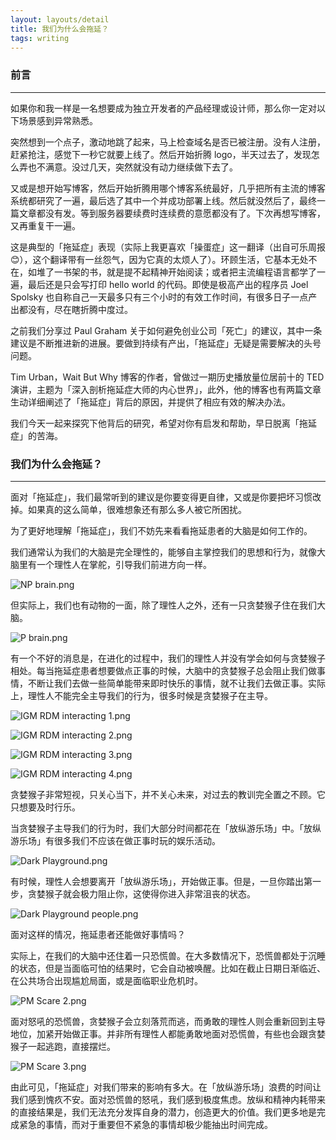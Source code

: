 ```yaml
---
layout: layouts/detail
title: 我们为什么会拖延？
tags: writing
---
```

### 前言

---

如果你和我一样是一名想要成为独立开发者的产品经理或设计师，那么你一定对以下场景感到异常熟悉。

突然想到一个点子，激动地跳了起来，马上检查域名是否已被注册。没有人注册，赶紧抢注，感觉下一秒它就要上线了。然后开始折腾 logo，半天过去了，发现怎么弄也不满意。没过几天，突然就没有动力继续做下去了。

又或是想开始写博客，然后开始折腾用哪个博客系统最好，几乎把所有主流的博客系统都研究了一遍，最后选了其中一个并成功部署上线。然后就没然后了，最终一篇文章都没有发。等到服务器要续费时连续费的意愿都没有了。下次再想写博客，又再重复干一遍。

这是典型的「拖延症」表现（实际上我更喜欢「操蛋症」这一翻译（出自可乐周报 😊），这个翻译带有一丝怨气，因为它真的太烦人了）。环顾生活，它基本无处不在，如堆了一书架的书，就是提不起精神开始阅读；或者把主流编程语言都学了一遍，最后还是只会写打印 hello world 的代码。即使是极高产出的程序员 Joel Spolsky 也自称自己一天最多只有三个小时的有效工作时间，有很多日子一点产出都没有，尽在瞎折腾中度过。

之前我们分享过 Paul Graham 关于如何避免创业公司「死亡」的建议，其中一条建议是不断推进新的进展。要做到持续有产出，「拖延症」无疑是需要解决的头号问题。

Tim Urban，Wait But Why 博客的作者，曾做过一期历史播放量位居前十的 TED 演讲，主题为「深入剖析拖延症大师的内心世界」，此外，他的博客也有两篇文章生动详细阐述了「拖延症」背后的原因，并提供了相应有效的解决办法。

我们今天一起来探究下他背后的研究，希望对你有启发和帮助，早日脱离「拖延症」的苦海。

### 我们为什么会拖延？

---

面对「拖延症」，我们最常听到的建议是你要变得更自律，又或是你要把坏习惯改掉。如果真的这么简单，很难想象还有那么多人被它所困扰。

为了更好地理解「拖延症」，我们不妨先来看看拖延患者的大脑是如何工作的。

我们通常认为我们的大脑是完全理性的，能够自主掌控我们的思想和行为，就像大脑里有一个理性人在掌舵，引导我们前进方向一样。

![NP brain.png](/static/img/NP-brain.png)

但实际上，我们也有动物的一面，除了理性人之外，还有一只贪婪猴子住在我们大脑。

![P brain.png](/static/img/P-brain.png)

有一个不好的消息是，在进化的过程中，我们的理性人并没有学会如何与贪婪猴子相处。每当拖延症患者想要做点正事的时候，大脑中的贪婪猴子总会阻止我们做事情，不断让我们去做一些简单能带来即时快乐的事情，就不让我们去做正事。实际上，理性人不能完全主导我们的行为，很多时候是贪婪猴子在主导。

![IGM RDM interacting 1.png](/static/img/IGM-RDM-interacting-1.png)

![IGM RDM interacting 2.png](/static/img/IGM-RDM-interacting-2.png)

![IGM RDM interacting 3.png](/static/img/IGM-RDM-interacting-3.png)

![IGM RDM interacting 4.png](/static/img/IGM-RDM-interacting-4.png)

贪婪猴子非常短视，只关心当下，并不关心未来，对过去的教训完全置之不顾。它只想要及时行乐。

当贪婪猴子主导我们的行为时，我们大部分时间都花在「放纵游乐场」中。「放纵游乐场」有很多我们不应该在做正事时玩的娱乐活动。

![Dark Playground.png](/static/img/Dark-Playground.png)

有时候，理性人会想要离开「放纵游乐场」，开始做正事。但是，一旦你踏出第一步，贪婪猴子就会极力阻止你，这使得你进入非常沮丧的状态。

![Dark Playground people.png](/static/img/Dark-Playground-people.png)

面对这样的情况，拖延患者还能做好事情吗？

实际上，在我们的大脑中还住着一只恐慌兽。在大多数情况下，恐慌兽都处于沉睡的状态，但是当面临可怕的结果时，它会自动被唤醒。比如在截止日期日渐临近、在公共场合出现尴尬局面，或是面临职业危机时。

![PM Scare 2.png](/static/img/PM-Scare-2.png)

面对怒吼的恐慌兽，贪婪猴子会立刻落荒而逃，而勇敢的理性人则会重新回到主导地位，加紧开始做正事。并非所有理性人都能勇敢地面对恐慌兽，有些也会跟贪婪猴子一起逃跑，直接摆烂。

![PM Scare 3.png](/static/img/PM-Scare-3.png)

由此可见，「拖延症」对我们带来的影响有多大。在「放纵游乐场」浪费的时间让我们感到愧疚不安。面对恐慌兽的怒吼，我们感到极度焦虑。放纵和精神内耗带来的直接结果是，我们无法充分发挥自身的潜力，创造更大的价值。我们更多地是完成紧急的事情，而对于重要但不紧急的事情却极少能抽出时间完成。